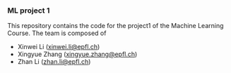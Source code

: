 ### ML project 1
This repository contains the code for the project1 of the Machine Learning Course. The team is composed of

- Xinwei Li (xinwei.li@epfl.ch)
- Xingyue Zhang (xingyue.zhang@epfl.ch)
- Zhan Li (zhan.li@epfl.ch)
